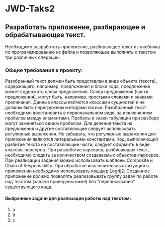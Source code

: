 # JWD-Taks2
## Разработать приложение, разбирающее и обрабатывающее текст.
Необходимо разработать приложение, разбирающее текст из учебника по программированию из файла и позволяющее выполнять с текстом три различных операции.
### Общие требования к проекту:
  Разобранный текст должен быть представлен в виде объекта (текста), содержащего, например, предложения и блоки кода, предложение может содержать слова предложения. Слова предложения (части предложения), могут быть, например, простыми словами и знаками препинания. Данные классы являются классами сущностей и не должны быть перегружены методами логики.
  Разобранный текст необходимо восстановить в первоначальном виде, за исключением пробелов между элементами. Пробелы и знаки табуляции при разборе могут заменяться одним пробелом.
  Для деления текста на предложения и другие составляющие следует использовать регулярные выражения. Не забывать, что регулярные выражения для приложения являются литеральными константами.
  Код, выполняющий разбитие текста на составляющие части, следует оформить в виде классов-парсеров.
  При разработке парсеров, разбивающих текст, необходимо следить за количеством создаваемых объектов-парсеров.
  При реализации задания можно использовать шаблоны Composite и Chain of Responsibility.
  При обработке исключительных ситуаций в приложении необходимо использовать лошшер Log4j2.
  Созданное приложение должно позволять реализовывать группу задач по работе над текстом (задачи приведены ниже) без "переписывания" существующего кода.
#### Выбранные задачи для реализации работы над текстом:
  1. a
  2. b
  3. c

